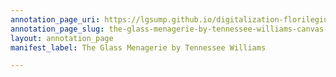 ```yaml
---
annotation_page_uri: https://lgsump.github.io/digitalization-florilegium/annotations/the-glass-menagerie-by-tennessee-williams-canvas-1-1049-016572.json
annotation_page_slug: the-glass-menagerie-by-tennessee-williams-canvas-1-1049-016572
layout: annotation_page
manifest_label: The Glass Menagerie by Tennessee Williams

---
```

